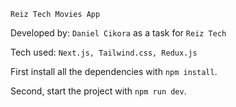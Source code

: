`Reiz Tech Movies App`

Developed by: `Daniel Cikora` as a task for `Reiz Tech`

Tech used: `Next.js, Tailwind.css, Redux.js`

First install all the dependencies with `npm install`.

Second, start the project with `npm run dev`.
